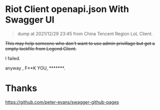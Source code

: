 # Riot Client openapi.json With Swagger UI

> dump at 2021/12/29 23:45 from China Tencent Region LoL Client.

~~This may help someone who don't want to use admin privillage but got a empty lockfile from Legend Client.~~

I failed.

anyway , F\*\*K YOU, \*\*\*\*\*\*\*.

# Thanks 

https://github.com/peter-evans/swagger-github-pages